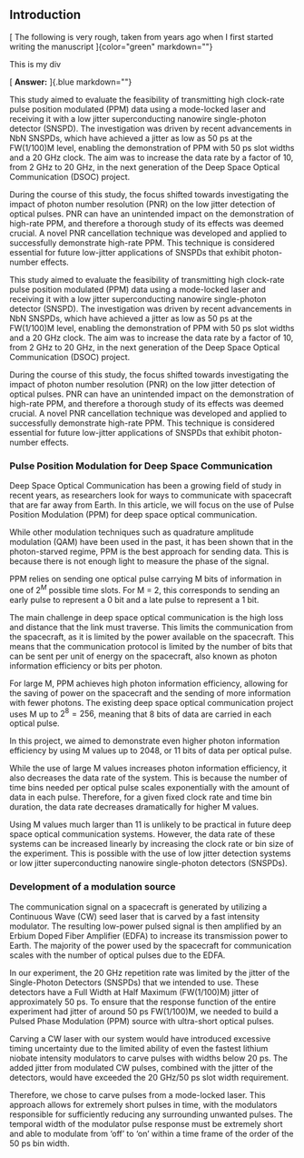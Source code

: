 ## Introduction

[ The following is very rough, taken from years ago when I first started writing the manuscript ]{color="green" markdown=""}

<div>

This is my div

</div>

[ **Answer:** ]{.blue markdown=""}

This study aimed to evaluate the feasibility of transmitting high clock-rate pulse position modulated (PPM) data using a mode-locked laser and receiving it with a low jitter superconducting nanowire single-photon detector (SNSPD). The investigation was driven by recent advancements in NbN SNSPDs, which have achieved a jitter as low as 50 ps at the FW(1/100)M level, enabling the demonstration of PPM with 50 ps slot widths and a 20 GHz clock. The aim was to increase the data rate by a factor of 10, from 2 GHz to 20 GHz, in the next generation of the Deep Space Optical Communication (DSOC) project.

During the course of this study, the focus shifted towards investigating the impact of photon number resolution (PNR) on the low jitter detection of optical pulses. PNR can have an unintended impact on the demonstration of high-rate PPM, and therefore a thorough study of its effects was deemed crucial. A novel PNR cancellation technique was developed and applied to successfully demonstrate high-rate PPM. This technique is considered essential for future low-jitter applications of SNSPDs that exhibit photon-number effects.

This study aimed to evaluate the feasibility of transmitting high clock-rate pulse position modulated (PPM) data using a mode-locked laser and receiving it with a low jitter superconducting nanowire single-photon detector (SNSPD). The investigation was driven by recent advancements in NbN SNSPDs, which have achieved a jitter as low as 50 ps at the FW(1/100)M level, enabling the demonstration of PPM with 50 ps slot widths and a 20 GHz clock. The aim was to increase the data rate by a factor of 10, from 2 GHz to 20 GHz, in the next generation of the Deep Space Optical Communication (DSOC) project.

During the course of this study, the focus shifted towards investigating the impact of photon number resolution (PNR) on the low jitter detection of optical pulses. PNR can have an unintended impact on the demonstration of high-rate PPM, and therefore a thorough study of its effects was deemed crucial. A novel PNR cancellation technique was developed and applied to successfully demonstrate high-rate PPM. This technique is considered essential for future low-jitter applications of SNSPDs that exhibit photon-number effects.

### Pulse Position Modulation for Deep Space Communication

Deep Space Optical Communication has been a growing field of study in recent years, as researchers look for ways to communicate with spacecraft that are far away from Earth. In this article, we will focus on the use of Pulse Position Modulation (PPM) for deep space optical communication.

While other modulation techniques such as quadrature amplitude modulation (QAM) have been used in the past, it has been shown that in the photon-starved regime, PPM is the best approach for sending data. This is because there is not enough light to measure the phase of the signal.

PPM relies on sending one optical pulse carrying M bits of information in one of $2^M$ possible time slots. For M = 2, this corresponds to sending an early pulse to represent a 0 bit and a late pulse to represent a 1 bit.

The main challenge in deep space optical communication is the high loss and distance that the link must traverse. This limits the communication from the spacecraft, as it is limited by the power available on the spacecraft. This means that the communication protocol is limited by the number of bits that can be sent per unit of energy on the spacecraft, also known as photon information efficiency or bits per photon.

For large M, PPM achieves high photon information efficiency, allowing for the saving of power on the spacecraft and the sending of more information with fewer photons. The existing deep space optical communication project uses M up to $2^8 = 256$, meaning that 8 bits of data are carried in each optical pulse.

In this project, we aimed to demonstrate even higher photon information efficiency by using M values up to 2048, or 11 bits of data per optical pulse.

While the use of large M values increases photon information efficiency, it also decreases the data rate of the system. This is because the number of time bins needed per optical pulse scales exponentially with the amount of data in each pulse. Therefore, for a given fixed clock rate and time bin duration, the data rate decreases dramatically for higher M values.

Using M values much larger than 11 is unlikely to be practical in future deep space optical communication systems. However, the data rate of these systems can be increased linearly by increasing the clock rate or bin size of the experiment. This is possible with the use of low jitter detection systems or low jitter superconducting nanowire single-photon detectors (SNSPDs).

### Development of a modulation source

The communication signal on a spacecraft is generated by utilizing a Continuous Wave (CW) seed laser that is carved by a fast intensity modulator. The resulting low-power pulsed signal is then amplified by an Erbium Doped Fiber Amplifier (EDFA) to increase its transmission power to Earth. The majority of the power used by the spacecraft for communication scales with the number of optical pulses due to the EDFA.

In our experiment, the 20 GHz repetition rate was limited by the jitter of the Single-Photon Detectors (SNSPDs) that we intended to use. These detectors have a Full Width at Half Maximum (FW(1/100)M) jitter of approximately 50 ps. To ensure that the response function of the entire experiment had jitter of around 50 ps FW(1/100)M, we needed to build a Pulsed Phase Modulation (PPM) source with ultra-short optical pulses.

Carving a CW laser with our system would have introduced excessive timing uncertainty due to the limited ability of even the fastest lithium niobate intensity modulators to carve pulses with widths below 20 ps. The added jitter from modulated CW pulses, combined with the jitter of the detectors, would have exceeded the 20 GHz/50 ps slot width requirement.

Therefore, we chose to carve pulses from a mode-locked laser. This approach allows for extremely short pulses in time, with the modulators responsible for sufficiently reducing any surrounding unwanted pulses. The temporal width of the modulator pulse response must be extremely short and able to modulate from ‘off’ to ‘on’ within a time frame of the order of the 50 ps bin width.
